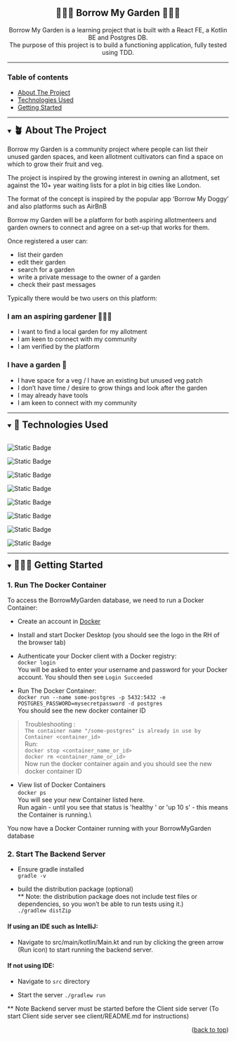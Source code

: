 <a id="readme-top"></a>

<h2 align="center"> 🌷🌿🥕 Borrow My Garden 🥕🌿🌷</h2>
<div align="center">
<p>Borrow My Garden is a learning project that is built with a React FE, a Kotlin BE and Postgres DB.<br>The purpose of this project is to build a functioning application, fully tested using TDD. 
</p>
</div>

___

<h3>Table of contents</h3>

- [About The Project](#about-the-project)
- [Technologies Used](#technologies-used)
- [Getting Started](#getting-started)

___

<!-- ABOUT THE PROJECT -->

<details open>
  <summary>
    <h2 id="about-the-project" style="display: inline; margin: 0;">🪴 About The Project</h2>
  </summary>
  <p>Borrow my Garden is a community project where people can list their unused garden spaces, and keen allotment cultivators can find a space on which to grow their fruit and veg.

The project is inspired by the growing interest in owning an allotment, set against the 10+ year waiting lists for a plot in big cities like London.

The format of the concept is inspired by the popular app ‘Borrow My Doggy’ and also platforms such as AirBnB

Borrow my Garden will be a platform for both aspiring allotmenteers and garden owners to connect and agree on a set-up that works for them.

Once registered a user can:

- list their garden
- edit their garden
- search for a garden
- write a private message to the owner of a garden
- check their past messages

Typically there would be two users on this platform:

### I am an aspiring gardener 👨🏽‍🌾

- I want to find a local garden for my allotment
- I am keen to connect with my community
- I am verified by the platform

### I have a garden 🌷

- I have space for a veg / I have an existing but unused veg patch
- I don’t have time / desire to grow things and look after the garden
- I may already have tools
- I am keen to connect with my community</p>
</details>

___

<details open>
  <summary>
    <h2 id="technologies-used" style="display: inline; margin: 0;">🚀 Technologies Used</h2>
  </summary>
<br>


![Static Badge](https://img.shields.io/badge/Koltin-%23ffcc00?style=for-the-badge&logo=kotlin&logoColor=black)

![Static Badge](https://img.shields.io/badge/React-%23ff9900?style=for-the-badge&logo=React&logoColor=black)

![Static Badge](https://img.shields.io/badge/Vite-%23ff6600?style=for-the-badge&logo=Vite&logoColor=black)

![Static Badge](https://img.shields.io/badge/Postgresql-%23cc3399?style=for-the-badge&logo=Postgresql&logoColor=black)

![Static Badge](https://img.shields.io/badge/Docker-%23990066?style=for-the-badge&logo=Docker&logoColor=black)

![Static Badge](https://img.shields.io/badge/Tailwind-%233399cc?style=for-the-badge&logo=Tailwind&logoColor=black)

![Static Badge](https://img.shields.io/badge/Playwright-%23006699?style=for-the-badge&logo=Playwright&logoColor=black)

![Static Badge](https://img.shields.io/badge/JUnit-%23ccee66?style=for-the-badge&logo=Junit&logoColor=black)

[//]: # (remaining colour refs: 99cc33, 669900)

</details>

___

<details open>
  <summary>
    <h2 id="getting-started" style="display: inline; margin: 0;">👩🏼‍💻 Getting Started</h2>
  </summary>
  <h3>1. Run The Docker Container</h3>
  <p> 
To access the BorrowMyGarden database, we need to run a Docker Container:

- Create an account in [Docker](https://login.docker.com/u/login/identifier?state=hKFo2SB1RVBzWTNlZDBRci16alAxNTRTV1Vwckd2Vkczb1AxTaFur3VuaXZlcnNhbC1sb2dpbqN0aWTZIF83Q1ZTRXNBUGUtRWxYLTFpZmlSb2hyeEg3Rk1YcUZro2NpZNkgRmkyQ0VleDZtMzhkS1lxdnZaWVljSms5SUN0cGc3ZzQ)


- Install and start Docker Desktop (you should see the logo in the RH of the browser tab)


- Authenticate your Docker client with a Docker registry:\
  ```docker login```\
  You will be asked to enter your username and password for your Docker account.
  You should then see ```Login Succeeded```


- Run The Docker Container:\
  ```docker run --name some-postgres -p 5432:5432 -e POSTGRES_PASSWORD=mysecretpassword -d postgres``` \
  You should see the new docker container ID

>Troubleshooting : \
```The container name "/some-postgres" is already in use by Container <container_id>```\
Run:\
> ```docker stop <container_name_or_id>```\
```docker rm <container_name_or_id>```\
Now run the docker container again and you should see the new docker container ID

- View list of Docker Containers \
  ```docker ps```\
  You will see your new Container listed here.\
  Run again - until you see that status is 'healthy ' or 'up 10 s' - this means the Container is running.\

You now have a Docker Container running with your BorrowMyGarden database

### 2. Start The Backend Server
- Ensure gradle installed\
  ```gradle -v```

- build the distribution package (optional)\
  ** Note: the distribution package does not include test files or dependencies, so you won’t be able to run tests using it.)\
  ```./gradlew distZip```

#### If using an IDE such as IntelliJ:

- Navigate to src/main/kotlin/Main.kt and run by clicking the green arrow (Run icon) to start running the backend server.


#### If not using IDE:


- Navigate to ```src``` directory

- Start the server
  ```./gradlew run```

** Note Backend server must be started before the Client side server (To start Client side server see client/README.md for instructions)
</p>
</details>
<p align="right">(<a href="#readme-top">back to top</a>)</p>



